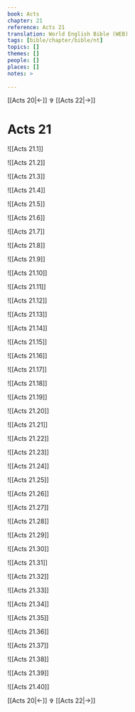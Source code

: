 ```yaml
---
book: Acts
chapter: 21
reference: Acts 21
translation: World English Bible (WEB)
tags: [bible/chapter/bible/nt]
topics: []
themes: []
people: []
places: []
notes: >
  
---
```


[[Acts 20|<-]] ✞ [[Acts 22|->]]

# Acts 21

![[Acts 21.1]]

![[Acts 21.2]]

![[Acts 21.3]]

![[Acts 21.4]]

![[Acts 21.5]]

![[Acts 21.6]]

![[Acts 21.7]]

![[Acts 21.8]]

![[Acts 21.9]]

![[Acts 21.10]]

![[Acts 21.11]]

![[Acts 21.12]]

![[Acts 21.13]]

![[Acts 21.14]]

![[Acts 21.15]]

![[Acts 21.16]]

![[Acts 21.17]]

![[Acts 21.18]]

![[Acts 21.19]]

![[Acts 21.20]]

![[Acts 21.21]]

![[Acts 21.22]]

![[Acts 21.23]]

![[Acts 21.24]]

![[Acts 21.25]]

![[Acts 21.26]]

![[Acts 21.27]]

![[Acts 21.28]]

![[Acts 21.29]]

![[Acts 21.30]]

![[Acts 21.31]]

![[Acts 21.32]]

![[Acts 21.33]]

![[Acts 21.34]]

![[Acts 21.35]]

![[Acts 21.36]]

![[Acts 21.37]]

![[Acts 21.38]]

![[Acts 21.39]]

![[Acts 21.40]]

[[Acts 20|<-]] ✞ [[Acts 22|->]]
